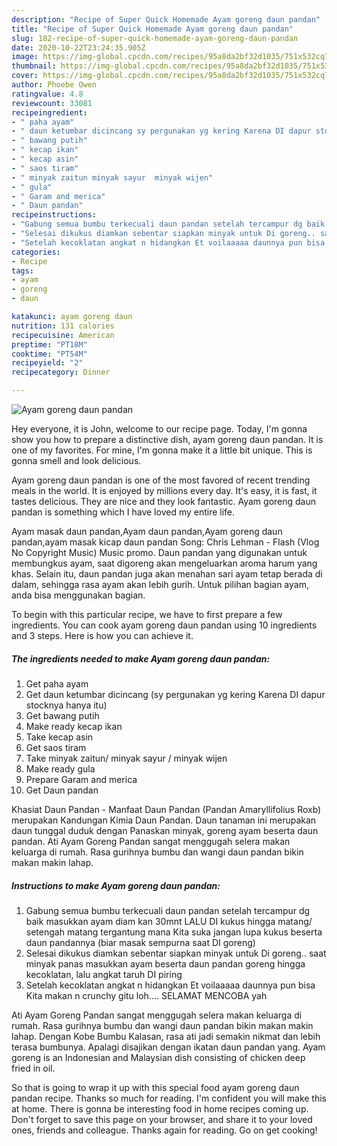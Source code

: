 ```yaml
---
description: "Recipe of Super Quick Homemade Ayam goreng daun pandan"
title: "Recipe of Super Quick Homemade Ayam goreng daun pandan"
slug: 182-recipe-of-super-quick-homemade-ayam-goreng-daun-pandan
date: 2020-10-22T23:24:35.905Z
image: https://img-global.cpcdn.com/recipes/95a8da2bf32d1035/751x532cq70/ayam-goreng-daun-pandan-foto-resep-utama.jpg
thumbnail: https://img-global.cpcdn.com/recipes/95a8da2bf32d1035/751x532cq70/ayam-goreng-daun-pandan-foto-resep-utama.jpg
cover: https://img-global.cpcdn.com/recipes/95a8da2bf32d1035/751x532cq70/ayam-goreng-daun-pandan-foto-resep-utama.jpg
author: Phoebe Owen
ratingvalue: 4.8
reviewcount: 33081
recipeingredient:
- " paha ayam"
- " daun ketumbar dicincang sy pergunakan yg kering Karena DI dapur stocknya hanya itu"
- " bawang putih"
- " kecap ikan"
- " kecap asin"
- " saos tiram"
- " minyak zaitun minyak sayur  minyak wijen"
- " gula"
- " Garam and merica"
- " Daun pandan"
recipeinstructions:
- "Gabung semua bumbu terkecuali daun pandan setelah tercampur dg baik masukkan ayam diam kan 30mnt LALU DI kukus hingga matang/ setengah matang tergantung mana Kita suka jangan lupa kukus beserta daun pandannya (biar masak sempurna saat DI goreng)"
- "Selesai dikukus diamkan sebentar siapkan minyak untuk Di goreng.. saat minyak panas masukkan ayam beserta daun pandan goreng hingga kecoklatan, lalu angkat taruh DI piring"
- "Setelah kecoklatan angkat n hidangkan Et voilaaaaa daunnya pun bisa Kita makan n crunchy gitu loh.... SELAMAT MENCOBA yah"
categories:
- Recipe
tags:
- ayam
- goreng
- daun

katakunci: ayam goreng daun 
nutrition: 131 calories
recipecuisine: American
preptime: "PT18M"
cooktime: "PT54M"
recipeyield: "2"
recipecategory: Dinner

---
```



![Ayam goreng daun pandan](https://img-global.cpcdn.com/recipes/95a8da2bf32d1035/751x532cq70/ayam-goreng-daun-pandan-foto-resep-utama.jpg)

Hey everyone, it is John, welcome to our recipe page. Today, I'm gonna show you how to prepare a distinctive dish, ayam goreng daun pandan. It is one of my favorites. For mine, I'm gonna make it a little bit unique. This is gonna smell and look delicious.

Ayam goreng daun pandan is one of the most favored of recent trending meals in the world. It is enjoyed by millions every day. It's easy, it is fast, it tastes delicious. They are nice and they look fantastic. Ayam goreng daun pandan is something which I have loved my entire life.

Ayam masak daun pandan,Ayam daun pandan,Ayam goreng daun pandan,ayam masak kicap daun pandan Song: Chris Lehman - Flash (Vlog No Copyright Music) Music promo. Daun pandan yang digunakan untuk membungkus ayam, saat digoreng akan mengeluarkan aroma harum yang khas. Selain itu, daun pandan juga akan menahan sari ayam tetap berada di dalam, sehingga rasa ayam akan lebih gurih. Untuk pilihan bagian ayam, anda bisa menggunakan bagian.


To begin with this particular recipe, we have to first prepare a few ingredients. You can cook ayam goreng daun pandan using 10 ingredients and 3 steps. Here is how you can achieve it.

<!--inarticleads1-->

##### The ingredients needed to make Ayam goreng daun pandan:

1. Get  paha ayam
1. Get  daun ketumbar dicincang (sy pergunakan yg kering Karena DI dapur stocknya hanya itu)
1. Get  bawang putih
1. Make ready  kecap ikan
1. Take  kecap asin
1. Get  saos tiram
1. Take  minyak zaitun/ minyak sayur / minyak wijen
1. Make ready  gula
1. Prepare  Garam and merica
1. Get  Daun pandan


Khasiat Daun Pandan - Manfaat Daun Pandan (Pandan Amaryllifolius Roxb) merupakan Kandungan Kimia Daun Pandan. Daun tanaman ini merupakan daun tunggal duduk dengan Panaskan minyak, goreng ayam beserta daun pandan. Ati Ayam Goreng Pandan sangat menggugah selera makan keluarga di rumah. Rasa gurihnya bumbu dan wangi daun pandan bikin makan makin lahap. 

<!--inarticleads2-->

##### Instructions to make Ayam goreng daun pandan:

1. Gabung semua bumbu terkecuali daun pandan setelah tercampur dg baik masukkan ayam diam kan 30mnt LALU DI kukus hingga matang/ setengah matang tergantung mana Kita suka jangan lupa kukus beserta daun pandannya (biar masak sempurna saat DI goreng)
1. Selesai dikukus diamkan sebentar siapkan minyak untuk Di goreng.. saat minyak panas masukkan ayam beserta daun pandan goreng hingga kecoklatan, lalu angkat taruh DI piring
1. Setelah kecoklatan angkat n hidangkan Et voilaaaaa daunnya pun bisa Kita makan n crunchy gitu loh.... SELAMAT MENCOBA yah


Ati Ayam Goreng Pandan sangat menggugah selera makan keluarga di rumah. Rasa gurihnya bumbu dan wangi daun pandan bikin makan makin lahap. Dengan Kobe Bumbu Kalasan, rasa ati jadi semakin nikmat dan lebih terasa bumbunya. Apalagi disajikan dengan ikatan daun pandan yang. Ayam goreng is an Indonesian and Malaysian dish consisting of chicken deep fried in oil. 

So that is going to wrap it up with this special food ayam goreng daun pandan recipe. Thanks so much for reading. I'm confident you will make this at home. There is gonna be interesting food in home recipes coming up. Don't forget to save this page on your browser, and share it to your loved ones, friends and colleague. Thanks again for reading. Go on get cooking!
